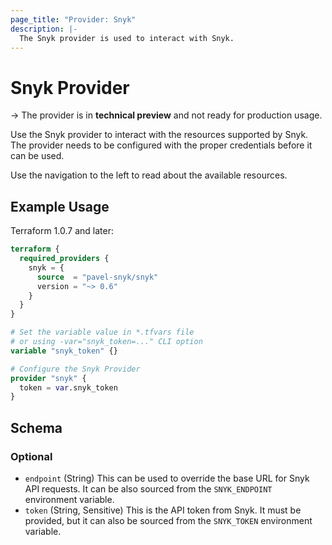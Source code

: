 ```yaml
---
page_title: "Provider: Snyk"
description: |-
  The Snyk provider is used to interact with Snyk.
---
```


# Snyk Provider

-> The provider is in **technical preview** and not ready for production usage.

Use the Snyk provider to interact with the resources supported by Snyk.
The provider needs to be configured with the proper credentials before
it can be used.

Use the navigation to the left to read about the available resources.

## Example Usage

Terraform 1.0.7 and later:

```terraform
terraform {
  required_providers {
    snyk = {
      source  = "pavel-snyk/snyk"
      version = "~> 0.6"
    }
  }
}

# Set the variable value in *.tfvars file
# or using -var="snyk_token=..." CLI option
variable "snyk_token" {}

# Configure the Snyk Provider
provider "snyk" {
  token = var.snyk_token
}
```

<!-- schema generated by tfplugindocs -->
## Schema

### Optional

- `endpoint` (String) This can be used to override the base URL for Snyk API requests. It can be also sourced from the `SNYK_ENDPOINT` environment variable.
- `token` (String, Sensitive) This is the API token from Snyk. It must be provided, but it can also be sourced from the `SNYK_TOKEN` environment variable.
